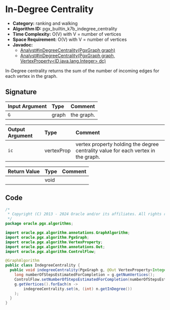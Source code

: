# In-Degree Centrality

- **Category:** ranking and walking
- **Algorithm ID:** pgx_builtin_k7b_indegree_centrality
- **Time Complexity:** O(V) with V = number of vertices
- **Space Requirement:** O(V) with V = number of vertices
- **Javadoc:**
  - [Analyst#inDegreeCentrality(PgxGraph graph)](https://docs.oracle.com/en/database/oracle/property-graph/24.3/spgjv/oracle/pgx/api/Analyst.html#inDegreeCentrality_oracle_pgx_api_PgxGraph_)
  - [Analyst#inDegreeCentrality(PgxGraph graph, VertexProperty<ID,java.lang.Integer> dc)](https://docs.oracle.com/en/database/oracle/property-graph/24.3/spgjv/oracle/pgx/api/Analyst.html#inDegreeCentrality_oracle_pgx_api_PgxGraph_oracle_pgx_api_VertexProperty_)

In-Degree centrality returns the sum of the number of incoming edges for each vertex in the graph.

## Signature

| Input Argument | Type | Comment |
| :--- | :--- | :--- |
| `G` | graph | the graph. |

| Output Argument | Type | Comment |
| :--- | :--- | :--- |
| `ic` | vertexProp<int> | vertex property holding the degree centrality value for each vertex in the graph. |

| Return Value | Type | Comment |
| :--- | :--- | :--- |
| | void |  |

## Code

```java
/*
 * Copyright (C) 2013 - 2024 Oracle and/or its affiliates. All rights reserved.
 */
package oracle.pgx.algorithms;

import oracle.pgx.algorithm.annotations.GraphAlgorithm;
import oracle.pgx.algorithm.PgxGraph;
import oracle.pgx.algorithm.VertexProperty;
import oracle.pgx.algorithm.annotations.Out;
import oracle.pgx.algorithm.ControlFlow;

@GraphAlgorithm
public class IndegreeCentrality {
  public void indegreeCentrality(PgxGraph g, @Out VertexProperty<Integer> indegreeCentrality) {
    long numberOfStepsEstimatedForCompletion = g.getNumVertices();
    ControlFlow.setNumberOfStepsEstimatedForCompletion(numberOfStepsEstimatedForCompletion);
    g.getVertices().forEach(n ->
        indegreeCentrality.set(n, (int) n.getInDegree())
    );
  }
}
```
